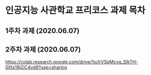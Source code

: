 # 인공지능 사관학교 프리코스 과제 목차

## 1주차 과제 (2020.06.07)

## 2주차 과제 (2020.06.07)
https://colab.research.google.com/drive/1iu1rVSpMcvq_SIkTH-0Xts19jZiC4vd9?usp=sharing
